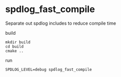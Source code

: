 # spdlog_fast_compile
Separate out spdlog includes to reduce compile time

build
```
mkdir build
cd build
cmake ..
```

run
```
SPDLOG_LEVEL=debug spdlog_fast_compile
```
